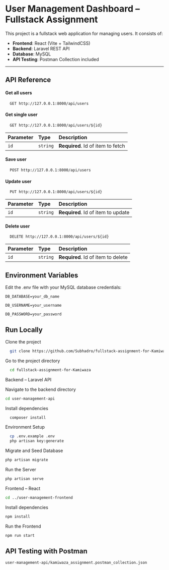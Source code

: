 # User Management Dashboard – Fullstack Assignment

This project is a fullstack web application for managing users. It consists of:

- **Frontend**: React (Vite + TailwindCSS)
- **Backend**: Laravel REST API
- **Database**: MySQL
- **API Testing**: Postman Collection included

---
## API Reference

#### Get all users

```http
  GET http://127.0.0.1:8000/api/users
```

#### Get single user

```http
  GET http://127.0.0.1:8000/api/users/${id}
```

| Parameter | Type     | Description                       |
| :-------- | :------- | :-------------------------------- |
| `id`      | `string` | **Required**. Id of item to fetch |

#### Save user

```http
  POST http://127.0.0.1:8000/api/users
```

#### Update user

```http
  PUT http://127.0.0.1:8000/api/users/${id}
```


| Parameter | Type     | Description                       |
| :-------- | :------- | :-------------------------------- |
| `id`      | `string` | **Required**. Id of item to update |

#### Delete user

```http
  DELETE http://127.0.0.1:8000/api/users/${id}
```


| Parameter | Type     | Description                       |
| :-------- | :------- | :-------------------------------- |
| `id`      | `string` | **Required**. Id of item to delete |


## Environment Variables

Edit the .env file with your MySQL database credentials:

`DB_DATABASE=your_db_name`

`DB_USERNAME=your_username`

`DB_PASSWORD=your_password`
## Run Locally

Clone the project

```bash
  git clone https://github.com/Subhadro/fullstack-assignment-for-Kamiwaza.git
```
Go to the project directory
```bash
  cd fullstack-assignment-for-Kamiwaza
```
Backend – Laravel API

Navigate to the backend directory
```bash
cd user-management-api
```

Install dependencies

```bash
  composer install
```

Environment Setup

```bash
  cp .env.example .env
  php artisan key:generate

```

Migrate and Seed Database
```bash
php artisan migrate
```
 Run the Server
 ```bash
php artisan serve

```
Frontend – React

 ```bash
cd ../user-management-frontend

```
 Install dependencies
 ```bash
npm install

 ```
 Run the Frontend
 ```bash
npm run start


 ```
 ## API Testing with Postman
  ```bash
user-management-api/kamiwaza_assignment.postman_collection.json


 ```
